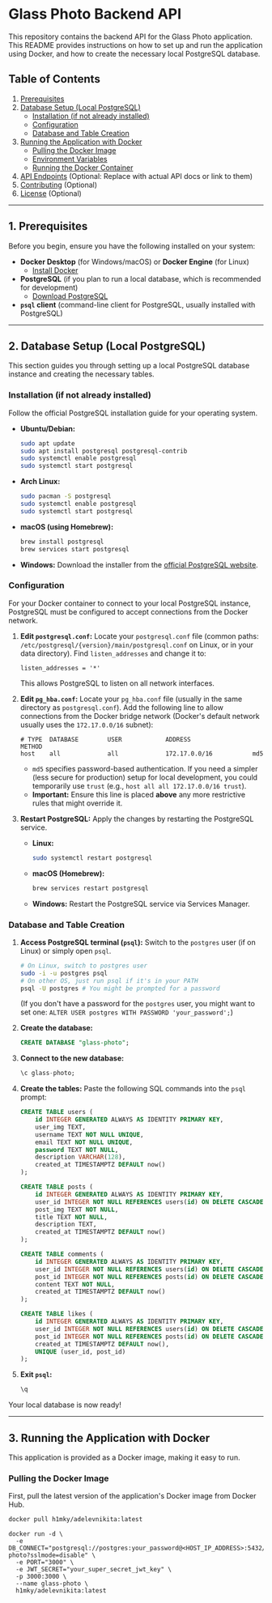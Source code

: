 # Glass Photo Backend API

This repository contains the backend API for the Glass Photo application. This README provides instructions on how to set up and run the application using Docker, and how to create the necessary local PostgreSQL database.

## Table of Contents

1.  [Prerequisites](#1-prerequisites)
2.  [Database Setup (Local PostgreSQL)](#2-database-setup-local-postgresql)
    - [Installation (if not already installed)](#installation-if-not-already-installed)
    - [Configuration](#configuration)
    - [Database and Table Creation](#database-and-table-creation)
3.  [Running the Application with Docker](#3-running-the-application-with-docker)
    - [Pulling the Docker Image](#pulling-the-docker-image)
    - [Environment Variables](#environment-variables)
    - [Running the Docker Container](#running-the-docker-container)
4.  [API Endpoints](#4-api-endpoints) (Optional: Replace with actual API docs or link to them)
5.  [Contributing](#5-contributing) (Optional)
6.  [License](#6-license) (Optional)

---

## 1. Prerequisites

Before you begin, ensure you have the following installed on your system:

- **Docker Desktop** (for Windows/macOS) or **Docker Engine** (for Linux)
  - [Install Docker](https://docs.docker.com/get-docker/)
- **PostgreSQL** (if you plan to run a local database, which is recommended for development)
  - [Download PostgreSQL](https://www.postgresql.org/download/)
- **`psql` client** (command-line client for PostgreSQL, usually installed with PostgreSQL)

---

## 2. Database Setup (Local PostgreSQL)

This section guides you through setting up a local PostgreSQL database instance and creating the necessary tables.

### Installation (if not already installed)

Follow the official PostgreSQL installation guide for your operating system.

- **Ubuntu/Debian:**
  ```bash
  sudo apt update
  sudo apt install postgresql postgresql-contrib
  sudo systemctl enable postgresql
  sudo systemctl start postgresql
  ```
- **Arch Linux:**
  ```bash
  sudo pacman -S postgresql
  sudo systemctl enable postgresql
  sudo systemctl start postgresql
  ```
- **macOS (using Homebrew):**
  ```bash
  brew install postgresql
  brew services start postgresql
  ```
- **Windows:** Download the installer from the [official PostgreSQL website](https://www.postgresql.org/download/windows/).

### Configuration

For your Docker container to connect to your local PostgreSQL instance, PostgreSQL must be configured to accept connections from the Docker network.

1.  **Edit `postgresql.conf`:**
    Locate your `postgresql.conf` file (common paths: `/etc/postgresql/{version}/main/postgresql.conf` on Linux, or in your data directory).
    Find `listen_addresses` and change it to:

    ```
    listen_addresses = '*'
    ```

    This allows PostgreSQL to listen on all network interfaces.

2.  **Edit `pg_hba.conf`:**
    Locate your `pg_hba.conf` file (usually in the same directory as `postgresql.conf`).
    Add the following line to allow connections from the Docker bridge network (Docker's default network usually uses the `172.17.0.0/16` subnet):

    ```
    # TYPE  DATABASE        USER            ADDRESS                 METHOD
    host    all             all             172.17.0.0/16           md5
    ```

    - `md5` specifies password-based authentication. If you need a simpler (less secure for production) setup for local development, you could temporarily use `trust` (e.g., `host all all 172.17.0.0/16 trust`).
    - **Important:** Ensure this line is placed **above** any more restrictive rules that might override it.

3.  **Restart PostgreSQL:**
    Apply the changes by restarting the PostgreSQL service.
    - **Linux:**
      ```bash
      sudo systemctl restart postgresql
      ```
    - **macOS (Homebrew):**
      ```bash
      brew services restart postgresql
      ```
    - **Windows:** Restart the PostgreSQL service via Services Manager.

### Database and Table Creation

1.  **Access PostgreSQL terminal (`psql`):**
    Switch to the `postgres` user (if on Linux) or simply open `psql`.

    ```bash
    # On Linux, switch to postgres user
    sudo -i -u postgres psql
    # On other OS, just run psql if it's in your PATH
    psql -U postgres # You might be prompted for a password
    ```

    (If you don't have a password for the `postgres` user, you might want to set one: `ALTER USER postgres WITH PASSWORD 'your_password';`)

2.  **Create the database:**

    ```sql
    CREATE DATABASE "glass-photo";
    ```

3.  **Connect to the new database:**

    ```sql
    \c glass-photo;
    ```

4.  **Create the tables:**
    Paste the following SQL commands into the `psql` prompt:

    ```sql
    CREATE TABLE users (
        id INTEGER GENERATED ALWAYS AS IDENTITY PRIMARY KEY,
        user_img TEXT,
        username TEXT NOT NULL UNIQUE,
        email TEXT NOT NULL UNIQUE,
        password TEXT NOT NULL,
        description VARCHAR(128),
        created_at TIMESTAMPTZ DEFAULT now()
    );

    CREATE TABLE posts (
        id INTEGER GENERATED ALWAYS AS IDENTITY PRIMARY KEY,
        user_id INTEGER NOT NULL REFERENCES users(id) ON DELETE CASCADE,
        post_img TEXT NOT NULL,
        title TEXT NOT NULL,
        description TEXT,
        created_at TIMESTAMPTZ DEFAULT now()
    );

    CREATE TABLE comments (
        id INTEGER GENERATED ALWAYS AS IDENTITY PRIMARY KEY,
        user_id INTEGER NOT NULL REFERENCES users(id) ON DELETE CASCADE,
        post_id INTEGER NOT NULL REFERENCES posts(id) ON DELETE CASCADE,
        content TEXT NOT NULL,
        created_at TIMESTAMPTZ DEFAULT now()
    );

    CREATE TABLE likes (
        id INTEGER GENERATED ALWAYS AS IDENTITY PRIMARY KEY,
        user_id INTEGER NOT NULL REFERENCES users(id) ON DELETE CASCADE,
        post_id INTEGER NOT NULL REFERENCES posts(id) ON DELETE CASCADE,
        created_at TIMESTAMPTZ DEFAULT now(),
        UNIQUE (user_id, post_id)
    );
    ```

5.  **Exit `psql`:**
    ```sql
    \q
    ```

Your local database is now ready!

---

## 3. Running the Application with Docker

This application is provided as a Docker image, making it easy to run.

### Pulling the Docker Image

First, pull the latest version of the application's Docker image from Docker Hub.

```bash
docker pull h1mky/adelevnikita:latest
```

```
docker run -d \
  -e DB_CONNECT="postgresql://postgres:your_password@<HOST_IP_ADDRESS>:5432/glass-photo?sslmode=disable" \
  -e PORT="3000" \
  -e JWT_SECRET="your_super_secret_jwt_key" \
  -p 3000:3000 \
  --name glass-photo \
  h1mky/adelevnikita:latest
```
